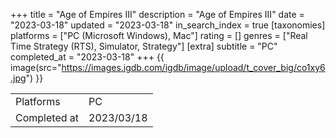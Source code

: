 +++
title = "Age of Empires III"
description = "Age of Empires III"
date = "2023-03-18"
updated = "2023-03-18"
in_search_index = true
[taxonomies]
platforms = ["PC (Microsoft Windows), Mac"]
rating = []
genres = ["Real Time Strategy (RTS), Simulator, Strategy"]
[extra]
subtitle = "PC"
completed_at = "2023-03-18"
+++
{{ image(src="https://images.igdb.com/igdb/image/upload/t_cover_big/co1xy6.jpg") }}

|              |            |
| ------------ | ---------- |
| Platforms    | PC |
| Completed at | 2023/03/18 |

